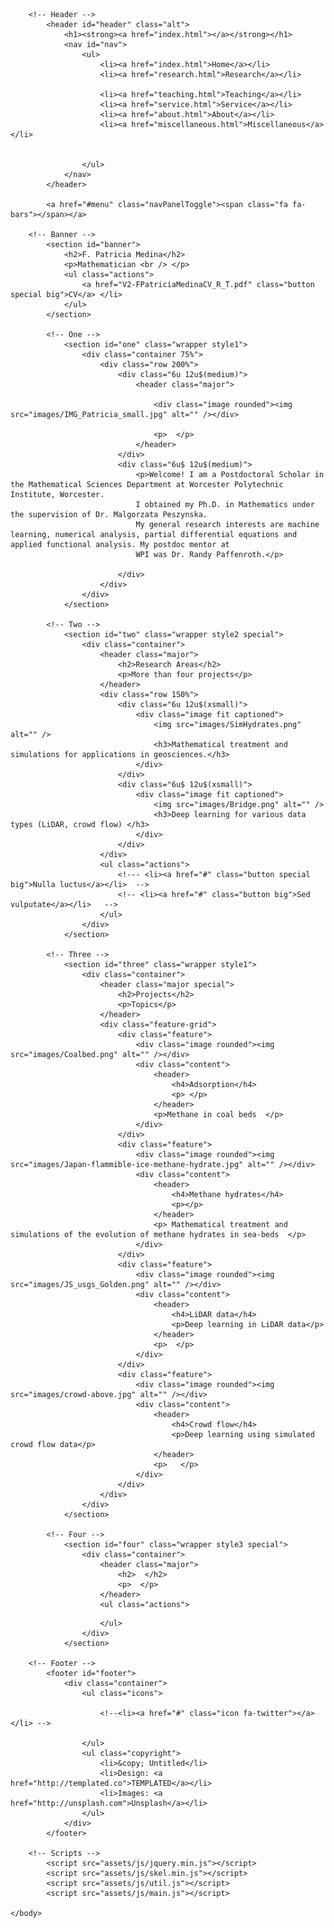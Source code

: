 <!DOCTYPE HTML>
<!--
	Spatial by TEMPLATED
	templated.co @templatedco
	Released for free under the Creative Commons Attribution 3.0 license (templated.co/license)
-->
<html>
	<head>
		<title>Spatial by TEMPLATED</title>
		<meta charset="utf-8" />
		<meta name="viewport" content="width=device-width, initial-scale=1" />
		<link rel="stylesheet" href="assets/css/main.css" />
	</head>
	<body class="landing">

		<!-- Header -->
			<header id="header" class="alt">
				<h1><strong><a href="index.html"></a></strong></h1>
				<nav id="nav">
					<ul>
						<li><a href="index.html">Home</a></li>
						<li><a href="research.html">Research</a></li>
						
						<li><a href="teaching.html">Teaching</a></li>
						<li><a href="service.html">Service</a></li>
						<li><a href="about.html">About</a></li>
						<li><a href="miscellaneous.html">Miscellaneous</a></li>
						
						
					</ul>
				</nav>
			</header>

			<a href="#menu" class="navPanelToggle"><span class="fa fa-bars"></span></a>

		<!-- Banner -->
			<section id="banner">
				<h2>F. Patricia Medina</h2>
				<p>Mathematician <br /> </p>
				<ul class="actions">
					<a href="V2-FPatriciaMedinaCV_R_T.pdf" class="button special big">CV</a> </li> 
				</ul>
			</section>

			<!-- One -->
				<section id="one" class="wrapper style1">
					<div class="container 75%">
						<div class="row 200%">
							<div class="6u 12u$(medium)">
								<header class="major">
								
									<div class="image rounded"><img src="images/IMG_Patricia_small.jpg" alt="" /></div>
									
									<p>  </p>
								</header>
							</div>
							<div class="6u$ 12u$(medium)">
								<p>Welcome! I am a Postdoctoral Scholar in the Mathematical Sciences Department at Worcester Polytechnic Institute, Worcester. 
								I obtained my Ph.D. in Mathematics under the supervision of Dr. Malgorzata Peszynska. 
								My general research interests are machine learning, numerical analysis, partial differential equations and applied functional analysis. My postdoc mentor at
								WPI was Dr. Randy Paffenroth.</p>
								
							</div>
						</div>
					</div>
				</section>

			<!-- Two -->
				<section id="two" class="wrapper style2 special">
					<div class="container">
						<header class="major">
							<h2>Research Areas</h2>
							<p>More than four projects</p>
						</header>
						<div class="row 150%">
							<div class="6u 12u$(xsmall)">
								<div class="image fit captioned">
									<img src="images/SimHydrates.png" alt="" />
									<h3>Mathematical treatment and simulations for applications in geosciences.</h3>
								</div>
							</div>
							<div class="6u$ 12u$(xsmall)">
								<div class="image fit captioned">
									<img src="images/Bridge.png" alt="" />
									<h3>Deep learning for various data types (LiDAR, crowd flow) </h3>
								</div>
							</div>
						</div>
						<ul class="actions">
							<!--- <li><a href="#" class="button special big">Nulla luctus</a></li>  -->
							<!-- <li><a href="#" class="button big">Sed vulputate</a></li>   -->
						</ul>
					</div>
				</section>

			<!-- Three -->
				<section id="three" class="wrapper style1">
					<div class="container">
						<header class="major special">
							<h2>Projects</h2>
							<p>Topics</p>
						</header>
						<div class="feature-grid">
							<div class="feature">
								<div class="image rounded"><img src="images/Coalbed.png" alt="" /></div>
								<div class="content">
									<header>
										<h4>Adsorption</h4>
										<p> </p>
									</header>
									<p>Methane in coal beds  </p>
								</div>
							</div>
							<div class="feature">
								<div class="image rounded"><img src="images/Japan-flammible-ice-methane-hydrate.jpg" alt="" /></div>
								<div class="content">
									<header>
										<h4>Methane hydrates</h4>
										<p></p>
									</header>
									<p> Mathematical treatment and simulations of the evolution of methane hydrates in sea-beds  </p>
								</div>
							</div>
							<div class="feature">
								<div class="image rounded"><img src="images/JS_usgs_Golden.png" alt="" /></div>
								<div class="content">
									<header>
										<h4>LiDAR data</h4>
										<p>Deep learning in LiDAR data</p>
									</header>
									<p>  </p>
								</div>
							</div>
							<div class="feature">
								<div class="image rounded"><img src="images/crowd-above.jpg" alt="" /></div>
								<div class="content">
									<header>
										<h4>Crowd flow</h4>
										<p>Deep learning using simulated crowd flow data</p>
									</header>
									<p>   </p>
								</div>
							</div>
						</div>
					</div>
				</section>

			<!-- Four -->
				<section id="four" class="wrapper style3 special">
					<div class="container">
						<header class="major">
							<h2>  </h2>
							<p>  </p>
						</header>
						<ul class="actions">
<!-- <li><a href="#" class="button special big">Get in touch</a></li> -->
						</ul>
					</div>
				</section>

		<!-- Footer -->
			<footer id="footer">
				<div class="container">
					<ul class="icons">
						 
						<!--<li><a href="#" class="icon fa-twitter"></a></li> -->
						
					</ul>
					<ul class="copyright">
						<li>&copy; Untitled</li>
						<li>Design: <a href="http://templated.co">TEMPLATED</a></li>
						<li>Images: <a href="http://unsplash.com">Unsplash</a></li>
					</ul>
				</div>
			</footer>

		<!-- Scripts -->
			<script src="assets/js/jquery.min.js"></script>
			<script src="assets/js/skel.min.js"></script>
			<script src="assets/js/util.js"></script>
			<script src="assets/js/main.js"></script>

	</body>
</html>